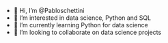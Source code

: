 - 👋 Hi, I’m @Pabloschettini
- 👀 I’m interested in data science, Python and SQL 
- 🌱 I’m currently learning Python for data science
- 💞️ I’m looking to collaborate on data science projects 
